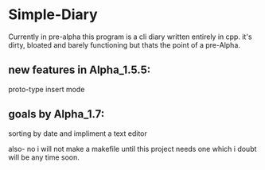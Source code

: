 # Simple-Diary
Currently in pre-alpha this program is a cli diary written entirely in cpp.
it's dirty, bloated and barely functioning but thats the point of a pre-Alpha.

new features in Alpha_1.5.5:
----------------------------------------------------------
proto-type insert mode



goals by Alpha_1.7:
----------------------------------------------------------
sorting by date and impliment a text editor 

also- no i will not make a makefile until this project needs one which i doubt will be any time soon. 
